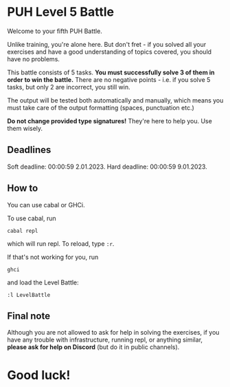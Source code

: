 # PUH Level 5 Battle

Welcome to your fifth PUH Battle.

Unlike training, you're alone here. But don't fret - if you solved all your
exercises and have a good understanding of topics covered, you should have
no problems.

This battle consists of 5 tasks. **You must successfully solve 3 of them in
order to win the battle.** There are no negative points - i.e. if you solve 5
tasks, but only 2 are incorrect, you still win.

The output will be tested both automatically and manually, which means you must
take care of the output formatting (spaces, punctuation etc.)

**Do not change provided type signatures!** They're here to help you. Use them
wisely.

## Deadlines

Soft deadline: 00:00:59 2.01.2023.
Hard deadline: 00:00:59 9.01.2023.

## How to

You can use cabal or GHCi.

To use cabal, run

```
cabal repl
```

which will run repl. To reload, type `:r`.

If that's not working for you, run

```
ghci
```

and load the Level Battle:

```
:l LevelBattle
```

## Final note

Although you are not allowed to ask for help in solving the exercises, if you
have any trouble with infrastructure, running repl, or anything similar,
**please ask for help on Discord** (but do it in public channels).

# Good luck!
